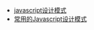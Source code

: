 

+ [javascript设计模式](https://natee.gitbooks.io/javascript-design-patterns/content/bridge-pattern.html)
+ [常用的Javascript设计模式](http://blog.jobbole.com/29454/)
